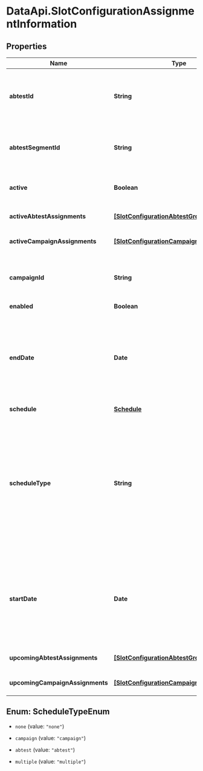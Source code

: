 # DataApi.SlotConfigurationAssignmentInformation

## Properties

Name | Type | Description | Notes
------------ | ------------- | ------------- | -------------
**abtestId** | **String** | If there is only one assignment, and that assignment is an A/B test segment, the id of the A/B test the segment  belongs to. Otherwise, empty. | [optional] 
**abtestSegmentId** | **String** | If there is only one assignment, and that assignment is an A/B test segment, the id of the A/B test segment.  Otherwise, empty. | [optional] 
**active** | **Boolean** | true if the individual assignment or the multiple assignments are currently active. | [optional] 
**activeAbtestAssignments** | [**[SlotConfigurationAbtestGroupAssignment]**](SlotConfigurationAbtestGroupAssignment.md) | A list of currently active A/B tests this is assigned to. | [optional] 
**activeCampaignAssignments** | [**[SlotConfigurationCampaignAssignment]**](SlotConfigurationCampaignAssignment.md) | A list of currently active campaigns this is assigned to. | [optional] 
**campaignId** | **String** | If there is only one assignment, and that assignment is a campaign, the id of the campaign. Otherwise, empty. | [optional] 
**enabled** | **Boolean** |  | [optional] 
**endDate** | **Date** | The end date of the container of the assignment (a Campaign or ABTest). If schedule_type is  schedule_type : \&quot;multiple\&quot; or schedule_type : \&quot;none\&quot;, then then result will be null. Also, a null  date will also return null. | [optional] 
**schedule** | [**Schedule**](Schedule.md) |  | [optional] 
**scheduleType** | **String** | If there is only one active assignment, or no active assignments and one upcoming assignment, this is that type  of assignment (schedule_type : \&quot;campaign\&quot; or schedule_type : \&quot;abtest\&quot;). If there are no  assignments, it will be schedule_type : \&quot;none\&quot;, otherwise, schedule_type : \&quot;multiple\&quot;. | [optional] 
**startDate** | **Date** | The start date of the container of the assignment (a Campaign or ABTest). If schedule_type is  schedule_type : \&quot;multiple\&quot; or schedule_type : \&quot;none\&quot;, then then result will be null. Also, a null  date will also return null. | [optional] 
**upcomingAbtestAssignments** | [**[SlotConfigurationAbtestGroupAssignment]**](SlotConfigurationAbtestGroupAssignment.md) | A list of upcoming A/B tests this is assigned to. | [optional] 
**upcomingCampaignAssignments** | [**[SlotConfigurationCampaignAssignment]**](SlotConfigurationCampaignAssignment.md) | A list of upcoming campaigns this is assigned to. | [optional] 



## Enum: ScheduleTypeEnum


* `none` (value: `"none"`)

* `campaign` (value: `"campaign"`)

* `abtest` (value: `"abtest"`)

* `multiple` (value: `"multiple"`)




